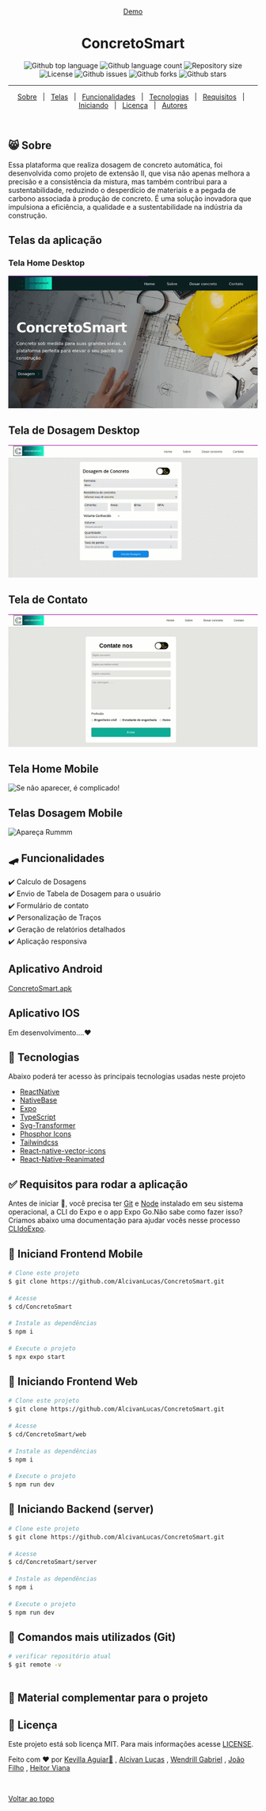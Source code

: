 <div align="center" id="top">


  <a href="https://concretosmart.vercel.app/">Demo</a>
</div>

<h1 align="center">ConcretoSmart</h1>

<p align="center">
  <img alt="Github top language" src="https://img.shields.io/github/languages/top/juniorvilas/nlw-setup?color=56BEB8">

  <img alt="Github language count" src="https://img.shields.io/github/languages/count/juniorvilas/nlw-setup?color=56BEB8">

  <img alt="Repository size" src="https://img.shields.io/github/repo-size/juniorvilas/nlw-setup?color=56BEB8">

  <img alt="License" src="https://img.shields.io/github/license/juniorvilas/nlw-setup?color=56BEB8">

  <img alt="Github issues" src="https://img.shields.io/github/issues/juniorvilas/nlw-setup?color=56BEB8" />

  <img alt="Github forks" src="https://img.shields.io/github/forks/juniorvilas/nlw-setup?color=56BEB8" />

  <img alt="Github stars" src="https://img.shields.io/github/stars/juniorvilas/nlw-setup?color=56BEB8" />
</p>


<hr>

<p align="center">
  <a href="#-sobre">Sobre</a> &#xa0; | &#xa0;
  <a href="#telas-da-aplicação">Telas</a> &#xa0; | &#xa0;
  <a href="#skateboard-funcionalidades">Funcionalidades</a> &#xa0; | &#xa0;
  <a href="#rocket-tecnologias">Tecnologias</a> &#xa0; | &#xa0;
  <a href="#white_check_mark-requisitos-para-rodar-a-aplicação">Requisitos</a> &#xa0; | &#xa0;
  <a href="#checkered_flag-iniciando">Iniciando</a> &#xa0; | &#xa0;
  <a href="#memo-licença">Licença</a> &#xa0; | &#xa0;
  <a href="#memo-licença">Autores</a>

  
</p>

<br>

## 😸 Sobre ##

Essa plataforma que realiza dosagem de concreto automática, foi desenvolvida como projeto de extensão II, que visa não apenas melhora a precisão e a consistência da mistura, mas também contribui para a sustentabilidade, reduzindo o desperdício de materiais e a pegada de carbono associada à produção de concreto. É uma solução inovadora que impulsiona a eficiência, a qualidade e a sustentabilidade na indústria da construção.

## Telas da aplicação

### Tela Home Desktop ##

<img src="https://raw.githubusercontent.com/AlcivanLucas/ConcretoSmart/main/assets/gifs/home.gif" alt="Imagem da tela Home Desktop" />

## Tela de Dosagem Desktop ##

<img src="https://raw.githubusercontent.com/AlcivanLucas/ConcretoSmart/main/assets/gifs/teladosagem.gif">

## Tela de Contato  ##

<img src="https://raw.githubusercontent.com/AlcivanLucas/ConcretoSmart/main/assets/gifs/telacontato.gif" alt="Imagem da tela de Contato" />

## Tela Home Mobile ##

<img src="https://raw.githubusercontent.com/AlcivanLucas/ConcretoSmart/main/assets/gifs/telahomemobile.gif" alt="Se não aparecer, é complicado!" />

## Telas Dosagem Mobile ##

<img src="https://raw.githubusercontent.com/AlcivanLucas/ConcretoSmart/main/assets/gifs/teladosagemmobile.gif" alt="Apareça Rummm" />


## :skateboard: Funcionalidades ##

:heavy_check_mark: Calculo de Dosagens\
:heavy_check_mark: Envio de Tabela de Dosagem para o usuário\
:heavy_check_mark: Formulário de contato\
:heavy_check_mark: Personalização de Traços\
:heavy_check_mark: Geração de relatórios detalhados\
:heavy_check_mark: Aplicação responsiva

## Aplicativo Android ##

<a href="https://github.com/AlcivanLucas/ConcretoSmart/blob/main/assets/ConcretoSmart_copy.apk" target="_blank">ConcretoSmart.apk</a>

## Aplicativo IOS ##

Em desenvolvimento....:heart:

## :rocket: Tecnologias ##

Abaixo poderá ter acesso às principais tecnologias usadas neste projeto

- [ReactNative](https://reactnative.dev/)
- [NativeBase](https://nativebase.io/)
- [Expo](https://expo.dev/)
- [TypeScript](https://www.typescriptlang.org/)
- [Svg-Transformer](https://github.com/kristerkari/react-native-svg-transformer)
- [Phosphor Icons](https://github.com/duongdev/phosphor-react-native)
- [Tailwindcss](https://tailwindcss.com/)
- [React-native-vector-icons](https://oblador.github.io/react-native-vector-icons/)
- [React-Native-Reanimated](https://docs.swmansion.com/react-native-reanimated/)



## :white_check_mark: Requisitos para rodar a aplicação ##

Antes de iniciar :checkered_flag:, você precisa ter [Git](https://git-scm.com) e [Node](https://nodejs.org/en/) instalado em seu sistema operacional, a CLI do Expo e o app Expo Go.Não sabe como fazer isso? Criamos abaixo uma documentação para ajudar vocês nesse processo [CLIdoExpo](https://efficient-sloth-d85.notion.site/Instalando-Expo-a4042eaea57d40fabeeaa2e462424ff0).

## :checkered_flag: Iniciand Frontend Mobile  ##

```bash
# Clone este projeto
$ git clone https://github.com/AlcivanLucas/ConcretoSmart.git

# Acesse
$ cd/ConcretoSmart

# Instale as dependências
$ npm i

# Execute o projeto
$ npx expo start
```

## :checkered_flag: Iniciando Frontend Web  ##

```bash
# Clone este projeto
$ git clone https://github.com/AlcivanLucas/ConcretoSmart.git

# Acesse
$ cd/ConcretoSmart/web

# Instale as dependências
$ npm i

# Execute o projeto
$ npm run dev
```

## :checkered_flag: Iniciando Backend (server)  ##

```bash
# Clone este projeto
$ git clone https://github.com/AlcivanLucas/ConcretoSmart.git

# Acesse
$ cd/ConcretoSmart/server

# Instale as dependências
$ npm i

# Execute o projeto
$ npm run dev
```

## :checkered_flag: Comandos mais utilizados (Git)  ##

```bash
# verificar repositório atual
$ git remote -v



```

## 📡 Material complementar para o projeto ##


## :memo: Licença ##

Este projeto está sob licença MIT. Para mais informações acesse [LICENSE]().

Feito com :heart: por <a href="https://github.com/KevillaAguiar" target="_blank">Kevilla Aguiar🦅</a> ,
 <a href="https://github.com/AlcivanLucas" target="_blank">Alcivan Lucas</a> , 
 <a href="https://github.com/WendrilXX" target="_blank">Wendrill Gabriel</a> ,
 <a href="https://github.com/Joap-Filho" target="_blank">João Filho</a> ,
 <a href="https://github.com/heitorviana-dev" target="_blank">Heitor Viana</a> 
  
&#xa0;

<a align="center" href="#top">Voltar ao topo</a>
